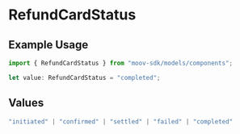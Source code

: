 # RefundCardStatus

## Example Usage

```typescript
import { RefundCardStatus } from "moov-sdk/models/components";

let value: RefundCardStatus = "completed";
```

## Values

```typescript
"initiated" | "confirmed" | "settled" | "failed" | "completed"
```